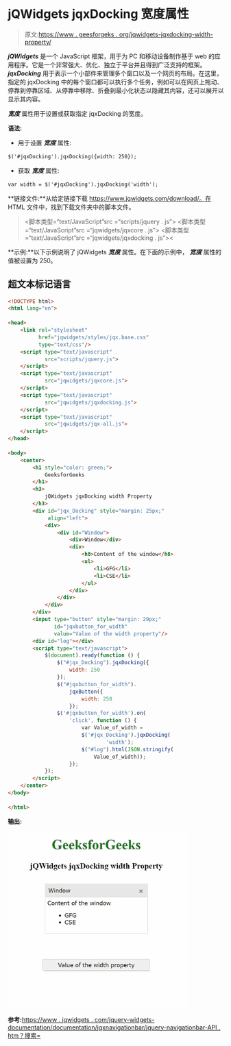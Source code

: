 # jQWidgets jqxDocking 宽度属性

> 原文:[https://www . geesforgeks . org/jqwidgets-jqxdocking-width-property/](https://www.geeksforgeeks.org/jqwidgets-jqxdocking-width-property/)

***jQWidgets*** 是一个 JavaScript 框架，用于为 PC 和移动设备制作基于 web 的应用程序。它是一个非常强大、优化、独立于平台并且得到广泛支持的框架。 ***jqxDocking*** 用于表示一个小部件来管理多个窗口以及一个网页的布局。在这里，指定的 jqxDocking 中的每个窗口都可以执行多个任务，例如可以在网页上拖动、停靠到停靠区域、从停靠中移除、折叠到最小化状态以隐藏其内容，还可以展开以显示其内容。

***宽度*** 属性用于设置或获取指定 jqxDocking 的宽度。

**语法:**

*   用于设置 ***宽度*** 属性:

```html
$('#jqxDocking').jqxDocking({width: 250});
```

*   获取 ***宽度*** 属性:

```html
var width = $('#jqxDocking').jqxDocking('width');
```

**链接文件:**从给定链接下载 https://www.jqwidgets.com/download/。在 HTML 文件中，找到下载文件夹中的脚本文件。

> <link rel="”stylesheet”" href="”jqwidgets/styles/jqx.base.css”" type="”text/css”">
> <脚本类型=“text/JavaScript”src =“scripts/jquery . js”></脚本>
> <脚本类型=“text/JavaScript”src =“jqwidgets/jqxcore . js”></脚本>
> <脚本类型=“text/JavaScript”src =“jqwidgets/jqxdocking . js”><

**示例:**以下示例说明了 jQWidgets ***宽度*** 属性。在下面的示例中， ***宽度*** 属性的值被设置为 250。

## 超文本标记语言

```html
<!DOCTYPE html>
<html lang="en">

<head>
    <link rel="stylesheet" 
          href="jqwidgets/styles/jqx.base.css" 
          type="text/css"/>
    <script type="text/javascript" 
            src="scripts/jquery.js">
    </script>
    <script type="text/javascript" 
            src="jqwidgets/jqxcore.js">
    </script>
    <script type="text/javascript" 
            src="jqwidgets/jqxdocking.js">
    </script>
    <script type="text/javascript" 
            src="jqwidgets/jqx-all.js">
    </script>
</head>

<body>
    <center>
        <h1 style="color: green;">
            GeeksforGeeks
        </h1>
        <h3>
            jQWidgets jqxDocking width Property
        </h3>
        <div id="jqx_Docking" style="margin: 25px;" 
             align="left">
            <div>
                <div id="Window">
                    <div>Window</div>
                    <div>
                        <h8>Content of the window</h8>
                        <ul>
                            <li>GFG</li>
                            <li>CSE</li>
                        </ul>
                    </div>
                </div>
            </div>
        </div>
        <input type="button" style="margin: 29px;" 
               id="jqxbutton_for_width" 
               value="Value of the width property"/>
        <div id="log"></div>
        <script type="text/javascript">
            $(document).ready(function () {
                $("#jqx_Docking").jqxDocking({
                    width: 250
                });
                $("#jqxbutton_for_width").
                    jqxButton({
                        width: 250
                    });
                $('#jqxbutton_for_width').on(
                    'click', function () {
                        var Value_of_width =
                        $('#jqx_Docking').jqxDocking(
                                'width');
                        $("#log").html(JSON.stringify(
                            Value_of_width));
                    });
            });
        </script>
    </center>
</body>

</html>
```

**输出:**

![](img/201878f6e672474459d4040c143a007f.png)

**参考:**[https://www . jqwidgets . com/jquery-widgets-documentation/documentation/jqxnavigationbar/jquery-navigationbar-API . htm？搜索=](https://www.jqwidgets.com/jquery-widgets-documentation/documentation/jqxdocking/jquery-docking-api.htm?search=)